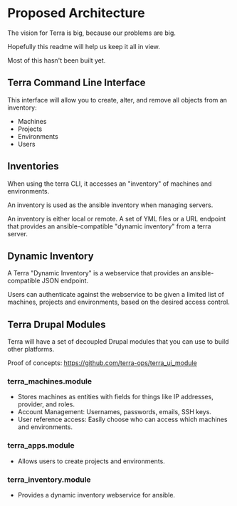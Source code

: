 Proposed Architecture
=====================

The vision for Terra is big, because our problems are big.

Hopefully this readme will help us keep it all in view.

Most of this hasn't been built yet.

Terra Command Line Interface
----------------------------

This interface will allow you to create, alter, and remove all objects from an inventory:

- Machines
- Projects
- Environments
- Users

Inventories
-----------

When using the terra CLI, it accesses an "inventory" of machines and environments.

An inventory is used as the ansible inventory when managing servers.

An inventory is either local or remote.  A set of YML files or a URL endpoint that provides 
an ansible-compatible "dynamic inventory" from a terra server.

Dynamic Inventory
-----------------

A Terra "Dynamic Inventory" is a webservice that provides an ansible-compatible JSON endpoint.

Users can authenticate against the webservice to be given a limited list of machines, projects and environments, based 
on the desired access control.

Terra Drupal Modules
--------------------

Terra will have a set of decoupled Drupal modules that you can use to build other platforms.

Proof of concepts: https://github.com/terra-ops/terra_ui_module

### terra_machines.module

- Stores machines as entities with fields for things like IP addresses, provider, and roles.
- Account Management: Usernames, passwords, emails, SSH keys.
- User reference access: Easily choose who can access which machines and environments.

### terra_apps.module

- Allows users to create projects and environments.

### terra_inventory.module

- Provides a dynamic inventory webservice for ansible.
